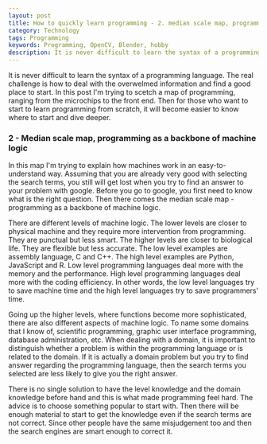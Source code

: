 ```yaml
---
layout: post
title: How to quickly learn programming - 2. median scale map, programming as a backbone of machine logic
category: Technology
tags: Programming
keywords: Programming, OpenCV, Blender, hobby
description: It is never difficult to learn the syntax of a programming language. The real challenge is how to deal with the overwelmed information and find a good place to start. In this post I'm trying to scetch a map of programming, ranging from the microchips to the front end. Then for those who want to start to learn programming from scratch, it will become easier to know where to start and dive deeper.
---
```


It is never difficult to learn the syntax of a programming language. The real challenge is how to deal with the overwelmed information and find a good place to start. In this post I'm trying to scetch a map of programming, ranging from the microchips to the front end. Then for those who want to start to learn programming from scratch, it will become easier to know where to start and dive deeper.

### 2 - Median scale map, programming as a backbone of machine logic
In this map I'm trying to explain how machines work in an easy-to-understand way.  Assuming that you are already very good with selecting the search terms, you still will get lost when you try to find an answer to your problem with google. Before you go to google, you first need to know what is the right question. Then there comes the median scale map - programming as a backbone of machine logic. 

There are different levels of machine logic. The lower levels are closer to physical machine and they require more intervention from programming. They are punctual but less smart. The higher levels are closer to biological life. They are flexible but less accurate. The low level examples are assembly language, C and C++. The high level examples are Python, JavaScript and R. Low level programming languages deal more with the memory and the performance. High level programming languages deal more with the coding efficiency. In other words, the low level languages try to save machine time and the high level languages try to save programmers' time. 

Going up the higher levels, where functions become more sophisticated, there are also different aspects of machine logic. To name some domains that I know of, scientific programming, graphic user interface programming, database administration, etc. When dealing with a domain, it is important to distinguish whether a problem is within the programming language or is related to the domain. If it is actually a domain problem but you try to find answer regarding the programming language, then the search terms you selected are less likely to give you the right answer. 

There is no single solution to have the level knowledge and the domain knowledge before hand and this is what made programming feel hard. The advice is to choose something popular to start with. Then there will be enough material to start to get the knowledge even if the search terms are not correct. Since other people have the same misjudgement too and then the search engines are smart enough to correct it.


